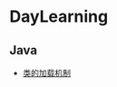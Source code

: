 # DayLearning
## Java
+ [类的加载机制](https://github.com/melodylzl/DayLearning/blob/main/%E7%B1%BB%E7%9A%84%E5%8A%A0%E8%BD%BD%E6%9C%BA%E5%88%B6.md)
